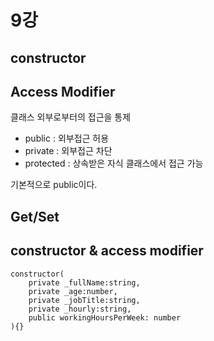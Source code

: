 # 9강
## constructor

## Access Modifier
클래스 외부로부터의 접근을 통제
- public : 외부접근 허용
- private : 외부접근 차단
- protected : 상속받은 자식 클래스에서 접근 가능

기본적으로 public이다.

## Get/Set

## constructor & access modifier
```
constructor(
    private _fullName:string,
    private _age:number,
    private _jobTitle:string,
    private _hourly:string,
    public workingHoursPerWeek: number
){}
```